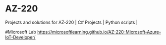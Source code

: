 # AZ-220
Projects and solutions for AZ-220 |
C# Projects | 
Python scripts |




#Microsoft Lab
https://microsoftlearning.github.io/AZ-220-Microsoft-Azure-IoT-Developer/
